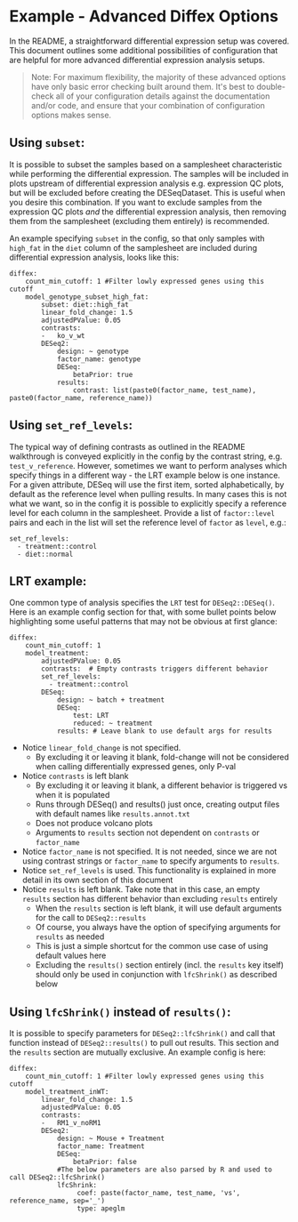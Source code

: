 # Example - Advanced Diffex Options

In the README, a straightforward differential expression setup was covered. This document outlines some additional possibilities of configuration that are helpful for more advanced differential expression analysis setups.

> Note: For maximum flexibility, the majority of these advanced options have only basic error checking built around them. It's best to double-check all of your configuration details against the documentation and/or code, and ensure that your combination of configuration options makes sense.

## Using `subset`:

It is possible to subset the samples based on a samplesheet characteristic while performing the differential expression. The samples will be included in plots upstream of differential expression analysis e.g. expression QC plots, but will be excluded before creating the DESeqDataset. This is useful when you desire this combination. If you want to exclude samples from the expression QC plots *and* the differential expression analysis, then removing them from the samplesheet (excluding them entirely) is recommended.

An example specifying `subset` in the config, so that only samples with `high_fat` in the `diet` column of the samplesheet are included during differential expression analysis, looks like this:

```
diffex:
    count_min_cutoff: 1 #Filter lowly expressed genes using this cutoff
    model_genotype_subset_high_fat:
        subset: diet::high_fat
        linear_fold_change: 1.5
        adjustedPValue: 0.05
        contrasts:
        -   ko_v_wt
        DESeq2:
            design: ~ genotype
            factor_name: genotype
            DESeq:
                betaPrior: true
            results:
                contrast: list(paste0(factor_name, test_name), paste0(factor_name, reference_name))
```

## Using `set_ref_levels`:

The typical way of defining contrasts as outlined in the README walkthrough is conveyed explicitly in the config by the contrast string, e.g. `test_v_reference`. However, sometimes we want to perform analyses which specify things in a different way - the LRT example below is one instance. For a given attribute, DESeq will use the first item, sorted alphabetically, by default as the reference level when pulling results. In many cases this is not what we want, so in the config it is possible to explicitly specify a reference level for each column in the samplesheet. Provide a list of `factor::level` pairs and each in the list will set the reference level of `factor` as `level`, e.g.:

```
set_ref_levels:
  - treatment::control
  - diet::normal
```

## LRT example:

One common type of analysis specifies the `LRT` test for `DESeq2::DESeq()`. Here is an example config section for that, with some bullet points below highlighting some useful patterns that may not be obvious at first glance:

```
diffex:
    count_min_cutoff: 1
    model_treatment:
        adjustedPValue: 0.05
        contrasts:  # Empty contrasts triggers different behavior
        set_ref_levels:
          - treatment::control
        DESeq:
            design: ~ batch + treatment
            DESeq:
                test: LRT
                reduced: ~ treatment
            results: # Leave blank to use default args for results
```

- Notice `linear_fold_change` is not specified.
  - By excluding it or leaving it blank, fold-change will not be considered when calling differentially expressed genes, only P-val
- Notice `contrasts` is left blank
  - By excluding it or leaving it blank, a different behavior is triggered vs when it is populated
  - Runs through DESeq() and results() just once, creating output files with default names like `results.annot.txt`
  - Does not produce volcano plots
  - Arguments to `results` section not dependent on `contrasts` or `factor_name`
- Notice `factor_name` is not specified. It is not needed, since we are not using contrast strings or `factor_name` to specify arguments to `results`.
- Notice `set_ref_levels` is used. This functionality is explained in more detail in its own section of this document
- Notice `results` is left blank. Take note that in this case, an empty `results` section has different behavior than excluding `results` entirely
  - When the `results` section is left blank, it will use default arguments for the call to `DESeq2::results`
  - Of course, you always have the option of specifying arguments for `results` as needed
  - This is just a simple shortcut for the common use case of using default values here
  - Excluding the `results()` section entirely (incl. the `results` key itself) should only be used in conjunction with `lfcShrink()` as described below

## Using `lfcShrink()` instead of `results()`:

It is possible to specify parameters for `DESeq2::lfcShrink()` and call that function instead of `DESeq2::results()` to pull out results. This section and the `results` section are mutually exclusive. An example config is here:

```
diffex:
    count_min_cutoff: 1 #Filter lowly expressed genes using this cutoff
    model_treatment_inWT:
        linear_fold_change: 1.5
        adjustedPValue: 0.05
        contrasts:
        -   RM1_v_noRM1
        DESeq2:
            design: ~ Mouse + Treatment
            factor_name: Treatment
            DESeq:
                betaPrior: false
            #The below parameters are also parsed by R and used to call DESeq2::lfcShrink()
            lfcShrink:
                 coef: paste(factor_name, test_name, 'vs', reference_name, sep='_')
                 type: apeglm
```